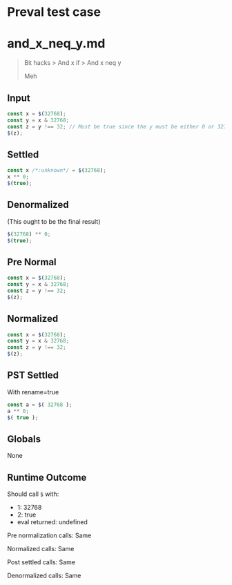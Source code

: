 # Preval test case

# and_x_neq_y.md

> Bit hacks > And x if > And x neq y
>
> Meh

## Input

`````js filename=intro
const x = $(32768);
const y = x & 32768;
const z = y !== 32; // Must be true since the y must be either 0 or 32768
$(z);
`````

## Settled


`````js filename=intro
const x /*:unknown*/ = $(32768);
x ** 0;
$(true);
`````

## Denormalized
(This ought to be the final result)

`````js filename=intro
$(32768) ** 0;
$(true);
`````

## Pre Normal


`````js filename=intro
const x = $(32768);
const y = x & 32768;
const z = y !== 32;
$(z);
`````

## Normalized


`````js filename=intro
const x = $(32768);
const y = x & 32768;
const z = y !== 32;
$(z);
`````

## PST Settled
With rename=true

`````js filename=intro
const a = $( 32768 );
a ** 0;
$( true );
`````

## Globals

None

## Runtime Outcome

Should call `$` with:
 - 1: 32768
 - 2: true
 - eval returned: undefined

Pre normalization calls: Same

Normalized calls: Same

Post settled calls: Same

Denormalized calls: Same
